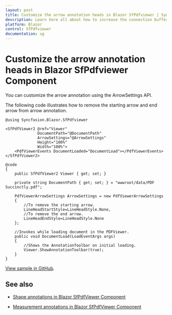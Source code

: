 ```yaml
---
layout: post
title: Customize the arrow annotation heads in Blazor SfPdfviewer | Syncfusion
description: Learn here all about how to increase the connection buffer size in Syncfusion Blazor SfPdfviewer component and more.
platform: Blazor
control: SfPdfviewer
documentation: ug
---
```


# Customize the arrow annotation heads in Blazor SfPdfviewer Component

You can customize the arrow annotation using the ArrowSettings API.

The following code illustrates how to remove the starting arrow and end arrow from arrow annotation.

```cshtml
@using Syncfusion.Blazor.SfPdfviewer

<SfPdfViewer2 @ref="Viewer"
              DocumentPath="@DocumentPath"
              ArrowSettings="@ArrowSettings"
              Height="100%"
              Width="100%">
    <PdfViewerEvents DocumentLoaded="DocumentLoad"></PdfViewerEvents>
</SfPdfViewer2>

@code
{
    public SfPdfViewer2 Viewer { get; set; }

    private string DocumentPath { get; set; } = "wwwroot/data/PDF Succinctly.pdf";

    PdfViewerArrowSettings ArrowSettings = new PdfViewerArrowSettings 
    { 
        //To remove the starting arrow.
        LineHeadStartStyle=LineHeadStyle.None,
        //To remove the end arrow.
        LineHeadEndStyle=LineHeadStyle.None
    };

    //Invokes while loading document in the PDFViewer. 
    public void DocumentLoad(LoadEventArgs args)
    {
        //Shows the AnnotationToolbar on initial loading.
        Viewer.ShowAnnotationToolbar(true);        
    }
}
```

[View sample in GitHub](https://github.com/SyncfusionExamples/blazor-pdf-viewer-examples/tree/master/Annotations/Shapes/Remove%20arrow%20annotation%20heads).

## See also

* [Shape annotations in Blazor SfPdfViewer Component](../annotation/shape-annotation)

* [Measurement annotations in Blazor SfPdfViewer Component](../annotation/measurement-annotation)